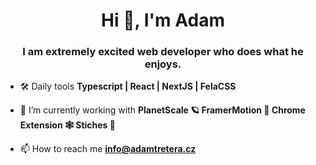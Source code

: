 <h1 align="center">Hi 👋, I'm Adam</h1>
<h3 align="center">I am extremely excited web developer who does what he enjoys.</h3>

- 🛠  Daily tools **Typescript | React | NextJS | FelaCSS** 

- 🌱 I’m currently working with **PlanetScale 🪐 FramerMotion  💅 Chrome Extension 🕸️ Stiches 📝** 

- 📫 How to reach me **info@adamtretera.cz**
